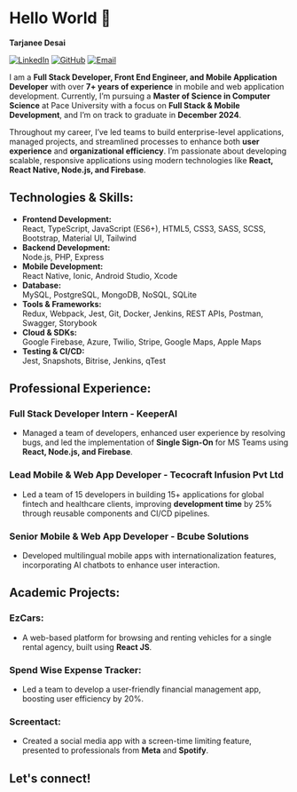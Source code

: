 # Hello World 👋  
**Tarjanee Desai**

[![LinkedIn](https://img.shields.io/badge/LinkedIn-0077B5?style=for-the-badge&logo=linkedin&logoColor=white)](https://www.linkedin.com/in/tarjaneedesai/)
[![GitHub](https://img.shields.io/badge/GitHub-100000?style=for-the-badge&logo=github&logoColor=white)](https://github.com/tarjaneed)
[![Email](https://img.shields.io/badge/Email-D14836?style=for-the-badge&logo=gmail&logoColor=white)](mailto:tarjaneed@gmail.com)

I am a **Full Stack Developer, Front End Engineer, and Mobile Application Developer** with over **7+ years of experience** in mobile and web application development. Currently, I’m pursuing a **Master of Science in Computer Science** at Pace University with a focus on **Full Stack & Mobile Development**, and I’m on track to graduate in **December 2024**.

Throughout my career, I’ve led teams to build enterprise-level applications, managed projects, and streamlined processes to enhance both **user experience** and **organizational efficiency**. I’m passionate about developing scalable, responsive applications using modern technologies like **React, React Native, Node.js, and Firebase**.


## Technologies & Skills:
- **Frontend Development:**  
  React, TypeScript, JavaScript (ES6+), HTML5, CSS3, SASS, SCSS, Bootstrap, Material UI, Tailwind  
- **Backend Development:**  
  Node.js, PHP, Express  
- **Mobile Development:**  
  React Native, Ionic, Android Studio, Xcode  
- **Database:**  
  MySQL, PostgreSQL, MongoDB, NoSQL, SQLite  
- **Tools & Frameworks:**  
  Redux, Webpack, Jest, Git, Docker, Jenkins, REST APIs, Postman, Swagger, Storybook  
- **Cloud & SDKs:**  
  Google Firebase, Azure, Twilio, Stripe, Google Maps, Apple Maps  
- **Testing & CI/CD:**  
  Jest, Snapshots, Bitrise, Jenkins, qTest  


## Professional Experience:
### Full Stack Developer Intern - KeeperAI  
- Managed a team of developers, enhanced user experience by resolving bugs, and led the implementation of **Single Sign-On** for MS Teams using **React, Node.js, and Firebase**.

### Lead Mobile & Web App Developer - Tecocraft Infusion Pvt Ltd  
- Led a team of 15 developers in building 15+ applications for global fintech and healthcare clients, improving **development time** by 25% through reusable components and CI/CD pipelines.

### Senior Mobile & Web App Developer - Bcube Solutions  
- Developed multilingual mobile apps with internationalization features, incorporating AI chatbots to enhance user interaction.


## Academic Projects:
### EzCars:  
- A web-based platform for browsing and renting vehicles for a single rental agency, built using **React JS**.

### Spend Wise Expense Tracker:  
- Led a team to develop a user-friendly financial management app, boosting user efficiency by 20%.

### Screentact:  
- Created a social media app with a screen-time limiting feature, presented to professionals from **Meta** and **Spotify**.

## Let's connect!
